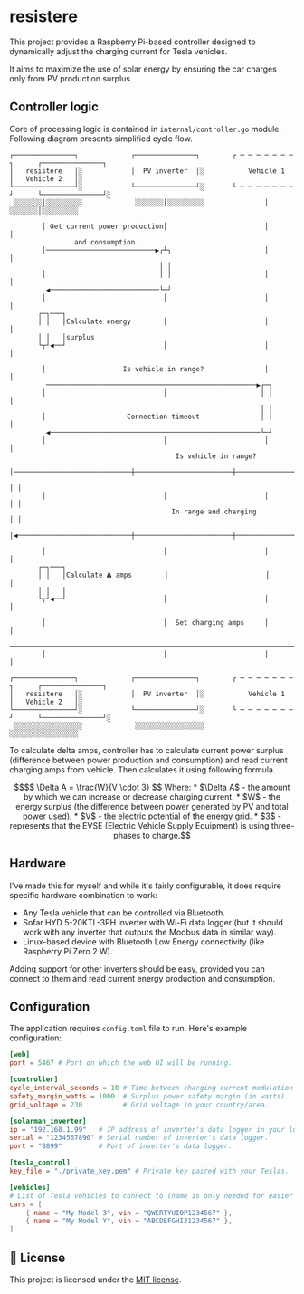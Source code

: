 # resistere

This project provides a Raspberry Pi-based controller designed to dynamically adjust the charging current for Tesla vehicles.

It aims to maximize the use of solar energy by ensuring the car charges only from PV production surplus.

## Controller logic

Core of processing logic is contained in `internal/controller.go` module. Following diagram presents simplified cycle flow.

```
┌───────────────┐             ┌───────────────┐        ┌ ─ ─ ─ ─ ─ ─ ─ ┐      ┌───────────────┐
│   resistere   │░            │  PV inverter  │░           Vehicle 1          │   Vehicle 2   │░
└───────────────┘░            └───────────────┘░       └ ─ ─ ─ ─ ─ ─ ─ ┘      └───────────────┘░
 ░░░░░░░│░░░░░░░░░             ░░░░░░░│░░░░░░░░░               │               ░░░░░░░│░░░░░░░░░

        │ Get current power production│                        │                      │
                and consumption
        │───────────────────────────▶┌┴┐                       │                      │
                                     │ │
        │                            │ │                       │                      │
         ◀───────────────────────────└─┘
        │                             │                        │                      │
       ┌─┐───┐
       │ │   │Calculate energy        │                        │                      │
       │ │   │surplus
       └┬┘◀──┘                        │                        │                      │

        │                   Is vehicle in range?               │                      │
         ────────────────────────────────────────────────────▶┌─┐
        │                             │                       │ │                     │
                                                              │ │
        │                    Connection timeout               │ │                     │
         ◀────────────────────────────────────────────────────└─┘
        │                             │                        │                      │
                                         Is vehicle in range?
        │─────────────────────────────┼────────────────────────┼────────────────────▶┌┴┐
                                                                                     │ │
        │                             │                        │                     │ │
                                        In range and charging                        │ │
        │◀────────────────────────────┼────────────────────────┼─────────────────────└┬┘

        │                             │                        │                      │
       ┌─┐───┐
       │ │   │Calculate 𝚫 amps        │                        │                      │
       │ │   │
       └┬┘◀──┘                        │                        │                      │

        │                             │  Set charging amps     │                      │
         ────────────────────────────────────────────────────────────────────────────▶
        │                             │                        │                      │

┌───────────────┐             ┌───────────────┐        ┌ ─ ─ ─ ─ ─ ─ ─ ┐      ┌───────────────┐
│   resistere   │░            │  PV inverter  │░           Vehicle 1          │   Vehicle 2   │░
└───────────────┘░            └───────────────┘░       └ ─ ─ ─ ─ ─ ─ ─ ┘      └───────────────┘░
 ░░░░░░░░░░░░░░░░░             ░░░░░░░░░░░░░░░░░                               ░░░░░░░░░░░░░░░░░
```

To calculate delta amps, controller has to calculate current power surplus (difference between power production and consumption) and read current charging amps from vehicle. Then calculates it using following formula.

```math
$$
\Delta A = \frac{W}{V \cdot 3}
$$

Where:
* $\Delta A$ - the amount by which we can increase or decrease charging current.
* $W$ - the energy surplus (the difference between power generated by PV and total power used).
* $V$ - the electric potential of the energy grid.
* $3$ - represents that the EVSE (Electric Vehicle Supply Equipment) is using three-phases to charge.
```

## Hardware

I've made this for myself and while it's fairly configurable, it does require specific hardware combination to work:

- Any Tesla vehicle that can be controlled via Bluetooth.
- Sofar HYD 5-20KTL-3PH inverter with Wi-Fi data logger (but it should work with any inverter that outputs the Modbus data in similar way).
- Linux-based device with Bluetooth Low Energy connectivity (like Raspberry Pi Zero 2 W).

Adding support for other inverters should be easy, provided you can connect to them and read current energy production and consumption.

## Configuration

The application requires `config.toml` file to run. Here's example configuration:

```toml
[web]
port = 5467 # Port on which the web UI will be running.

[controller]
cycle_interval_seconds = 10 # Time between charging current modulation (in seconds).
safety_margin_watts = 1000  # Surplus power safety margin (in watts).
grid_voltage = 230          # Grid voltage in your country/area.

[solarman_inverter]
ip = "192.168.1.99"   # IP address of inverter's data logger in your local network.
serial = "1234567890" # Serial number of inverter's data logger.
port = "8899"         # Port of inverter's data logger.

[tesla_control]
key_file = "./private_key.pem" # Private key paired with your Teslas.

[vehicles]
# List of Tesla vehicles to connect to (name is only needed for easier identification in logs).
cars = [
    { name = "My Model 3", vin = "QWERTYUIOP1234567" },
    { name = "My Model Y", vin = "ABCDEFGHIJ1234567" },
]
```

## 📝 License

This project is licensed under the [MIT license](LICENSE).

